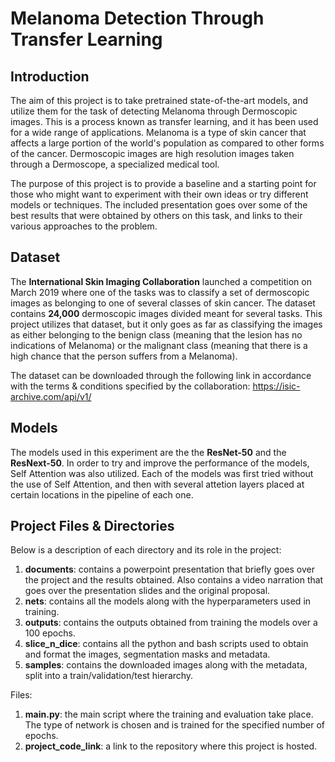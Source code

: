 # Melanoma Detection Through Transfer Learning

## Introduction

The aim of this project is to take pretrained state-of-the-art models, and utilize them for the task of 
detecting Melanoma through Dermoscopic images. This is a process known as transfer learning, 
and it has been used for a wide range of applications. Melanoma is a type of skin cancer that affects a large
portion of the world's population as compared to other forms of the cancer. 
Dermoscopic images are high resolution images taken through a Dermoscope, a specialized medical tool.

The purpose of this project is to provide a baseline and a starting point for those who might want to experiment
with their own ideas or try different models or techniques. The included presentation goes over some of the best
results that were obtained by others on this task, and links to their various approaches to the problem.

## Dataset

The **International Skin Imaging Collaboration** launched a competition on March 2019 where one of the tasks
was to classify a set of dermoscopic images as belonging to one of several classes of skin cancer.
The dataset contains **24,000** dermoscopic images divided meant for several tasks.
This project utilizes that dataset, but it only goes as far as classifying the images as either
belonging to the benign class (meaning that the lesion has no indications of Melanoma) or the malignant class
(meaning that there is a high chance that the person suffers from a Melanoma). 

The dataset can be downloaded through the following link in accordance with the terms & conditions specified by the collaboration:
https://isic-archive.com/api/v1/

## Models

The models used in this experiment are the the **ResNet-50** and the **ResNext-50**. In order
to try and improve the performance of the models, Self Attention was also utilized.
Each of the models was first tried without the use of Self Attention, and then with several
attetion layers placed at certain locations in the pipeline of each one.

## Project Files & Directories

Below is a description of each directory and its role in the project:

1. **documents**: contains a powerpoint presentation that briefly goes over the project and the results obtained.
									Also contains a video narration that goes over the presentation slides and the original proposal.
2. **nets**: contains all the models along with the hyperparameters used in training.
3. **outputs**: contains the outputs obtained from training the models over a 100 epochs.
4. **slice_n_dice**: contains all the python and bash scripts used to obtain and format the images, segmentation masks and metadata.
5. **samples**: contains the downloaded images along with the metadata, split into a train/validation/test hierarchy.

Files:

1. **main.py**: the main script where the training and evaluation take place. The type of network is chosen and is trained
								for the specified number of epochs.
2. **project_code_link**: a link to the repository where this project is hosted.
